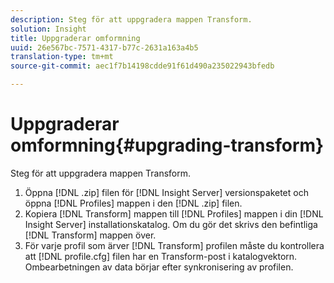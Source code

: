 ```yaml
---
description: Steg för att uppgradera mappen Transform.
solution: Insight
title: Uppgraderar omformning
uuid: 26e567bc-7571-4317-b77c-2631a163a4b5
translation-type: tm+mt
source-git-commit: aec1f7b14198cdde91f61d490a235022943bfedb

---
```



# Uppgraderar omformning{#upgrading-transform}

Steg för att uppgradera mappen Transform.

1. Öppna [!DNL .zip] filen för [!DNL Insight Server] versionspaketet och öppna [!DNL Profiles] mappen i den [!DNL .zip] filen.
1. Kopiera [!DNL Transform] mappen till [!DNL Profiles] mappen i din [!DNL Insight Server] installationskatalog. Om du gör det skrivs den befintliga [!DNL Transform] mappen över.
1. För varje profil som ärver [!DNL Transform] profilen måste du kontrollera att [!DNL profile.cfg] filen har en Transform-post i katalogvektorn.
Ombearbetningen av data börjar efter synkronisering av profilen.
